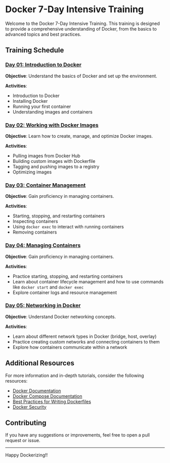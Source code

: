 # Docker 7-Day Intensive Training

Welcome to the Docker 7-Day Intensive Training. This training is designed to provide a comprehensive understanding of Docker, from the basics to advanced topics and best practices.

## Training Schedule

### [Day 01: Introduction to Docker](Day01.md)

**Objective**: Understand the basics of Docker and set up the environment.

**Activities**:
- Introduction to Docker
- Installing Docker
- Running your first container
- Understanding images and containers
### [Day 02: Working with Docker Images](Day02.md)

**Objective**: Learn how to create, manage, and optimize Docker images.

**Activities**:
- Pulling images from Docker Hub
- Building custom images with Dockerfile
- Tagging and pushing images to a registry
- Optimizing images

### [Day 03: Container Management](Day03.md)

**Objective**: Gain proficiency in managing containers.

**Activities**:
- Starting, stopping, and restarting containers
- Inspecting containers
- Using `docker exec` to interact with running containers
- Removing containers


### [Day 04: Managing Containers](Day04.md)

**Objective**: Gain proficiency in managing containers.

**Activities**:
- Practice starting, stopping, and restarting containers
- Learn about container lifecycle management and how to use commands like `docker start` and `docker exec`
- Explore container logs and resource management

### [Day 05: Networking in Docker](Day05.md)

**Objective**: Understand Docker networking concepts.

**Activities**:
- Learn about different network types in Docker (bridge, host, overlay)
- Practice creating custom networks and connecting containers to them
- Explore how containers communicate within a network


## Additional Resources

For more information and in-depth tutorials, consider the following resources:
- [Docker Documentation](https://docs.docker.com/)
- [Docker Compose Documentation](https://docs.docker.com/compose/)
- [Best Practices for Writing Dockerfiles](https://docs.docker.com/develop/develop-images/dockerfile_best-practices/)
- [Docker Security](https://docs.docker.com/engine/security/)


## Contributing

If you have any suggestions or improvements, feel free to open a pull request or issue.

---

Happy Dockerizing!!